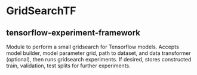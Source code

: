 # GridSearchTF
## tensorflow-experiment-framework
Module to perform a small gridsearch for Tensorflow models.
Accepts model builder, model parameter grid, path to dataset, and data transformer (optional), then runs gridsearch experiments. If desired, stores constructed train, validation, test splits for further experiments.

